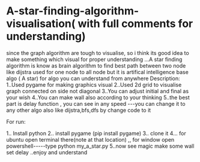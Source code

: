 # A-star-finding-algorithm-visualisation( with full comments for understanding)
since the graph algorithm are tough to visualise, so i think its good idea to make something which visual for proper understanding
...A star finding algorithm is know as brain algorithm to find best path between two node like dijstra used for one node to all node
but it is artifical intelligence base algo ( A star)  for algo you can understand from anywhere
Description:
1..Used pygame for making graphics visual
2..Used 2d grid to visualise graph connected on side not diagonal
3..You can adjust initial and final as your wish
4..You can make wall also according to your thinking
5..the best part is delay function , you can see in any speed
---you can change it to any other algo also like dijstra,bfs,dfs by change code to it

For run:

1.. Install python
2.. install pygame (pip install pygame)
3.. clone it 
4... for ubuntu open terminal there(note at that location) ,, for window open powershell-----type python my_a_star.py
5..now see magic make some wall set delay ..enjoy and understand
